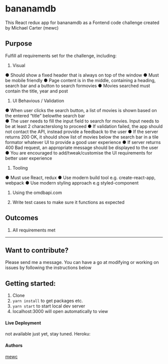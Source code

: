 # bananamdb

This React redux app for bananamdb as a Fontend code challenge created by Michael Carter (mewc)

## Purpose

Fulfill all requirements set for the challenge, including:

1. Visual

  ● Should show a fixed header that is always on top of the window
  ● Must be mobile friendly
  ● Page content is in the middle, containing a heading, search bar and a button to search formovies
  ● Movies searched must contain the title, year and post

1. UI Behavious / Validation

● When user clicks the search button, a list of movies is shown based on the entered “title” belowthe search bar    
● The user needs to fill the input field to search for movies. Input needs to be at least 2 characterslong to proceed
● If validation failed, the app should not contact the API, instead provide a feedback to the user
● If the server returns 200 OK, it should show list of movies below the search bar in a tile formator whatever UI to provide a good user experience
● If server returns 400 Bad request, an appropriate message should be displayed to the user
● You are encouraged to add/tweak/customise the UI requirements for better user experience

1. Tooling

● Must use React, redux
● Use modern build tool e.g. create-react-app, webpack
● Use modern styling approach e.g styled-component

1. Using the omdbapi.com  

1. Write test cases to make sure it functions as expected

## Outcomes

1. All requirements met

 ___

## Want to contribute?

Please send me a message. You can have a go at modifying or working on issues by following the instructions below

## Getting started:

1. Clone
1. ```yarn install``` to get packages etc.
1. ```yarn start``` to start local dev server
1. localhost:3000 will open automatically to view


#### Live Deployment

not available just yet, stay tuned.
Heroku:


#### Authors

[mewc](https://mewc.info)
